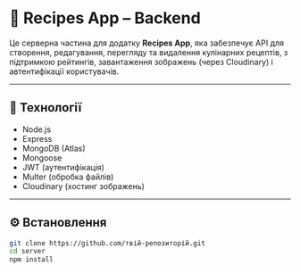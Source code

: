 # 🧾 Recipes App – Backend

Це серверна частина для додатку **Recipes App**, яка забезпечує API для створення, редагування, перегляду та видалення кулінарних рецептів, з підтримкою рейтингів, завантаження зображень (через Cloudinary) і автентифікації користувачів.

---

## 🔧 Технології

- Node.js
- Express
- MongoDB (Atlas)
- Mongoose
- JWT (аутентифікація)
- Multer (обробка файлів)
- Cloudinary (хостинг зображень)

---

## ⚙️ Встановлення

```bash
git clone https://github.com/твій-репозиторій.git
cd server
npm install
```
